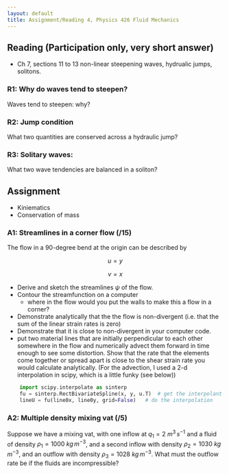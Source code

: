 ```yaml
---
layout: default
title: Assignment/Reading 4, Physics 426 Fluid Mechanics
---
```



## Reading (Participation only, very short answer)

  - Ch 7, sections 11 to 13 non-linear steepening waves, hydrualic jumps, solitons.


### R1: Why do waves tend to steepen?

Waves tend to steepen: why?

### R2: Jump condition

What two quantities are conserved across a hydraulic jump?

### R3: Solitary waves:

What two wave tendencies are balanced in a soliton?

## Assignment

 - Kiniematics
 - Conservation of mass

### A1: Streamlines in a corner flow (/15)

The flow in a 90-degree bend at the origin can be described by

$$u = y$$

$$v = x$$

  - Derive and sketch the streamlines $\psi$ of the flow.
  - Contour the streamfunction on a computer
    - where in the flow would you put the walls to make this a flow in a corner?
  - Demonstrate analytically that the the flow is non-divergent (i.e. that the
    sum of the linear strain rates is zero)
  - Demonstrate that it is close to non-divergent in your computer code.
  - put two material lines that are initially perpendicular to each other somewhere in the flow and numerically advect them forward in time enough to see some distortion.  Show that the rate that the elements come together or spread apart is close to the shear strain rate you would calculate analytically.  (For the advection, I used a 2-d interpolation in scipy, which is a little funky (see below))

```python
    import scipy.interpolate as sinterp
    fu = sinterp.RectBivariateSpline(x, y, u.T)  # get the interpolant
    lineU = fu(line0x, line0y, grid=False)   # do the interpolation
```


### A2: Multiple density mixing vat (/5)

Suppose we have a mixing vat, with one inflow at $q_1 = 2\ m^3\,s^{-1}$ and a fluid of density $\rho_1 = 1000\ kg\,m^{-3}$, and a second inflow with density $\rho_2 = 1030\ kg\,m^{-3}$, and an outflow with density $\rho_3 = 1028\ kg\,m^{-3}$.  What must the outflow rate be if the fluids are incompressible?
